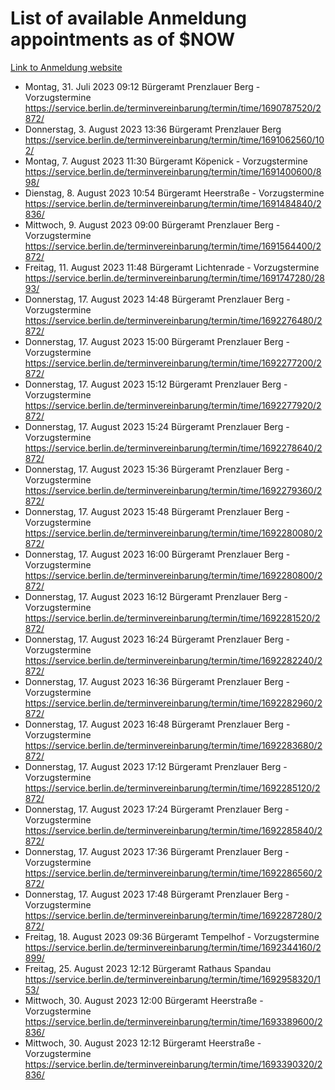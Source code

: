 # List of available Anmeldung appointments as of $NOW
[Link to Anmeldung website](https://service.berlin.de/terminvereinbarung/termin/tag.php?termin=1&anliegen[]=120686&dienstleisterlist=122210,122217,327316,122219,327312,122227,327314,122231,327346,122243,327348,122254,122252,329742,122260,329745,122262,329748,122271,327278,122273,327274,122277,327276,330436,122280,327294,122282,327290,122284,327292,122291,327270,122285,327266,122286,327264,122296,327268,150230,329760,122297,327286,122294,327284,122312,329763,122314,329775,122304,327330,122311,327334,122309,327332,317869,122281,327352,122279,329772,122283,122276,327324,122274,327326,122267,329766,122246,327318,122251,327320,122257,327322,122208,327298,122226,327300&herkunft=http%3A%2F%2Fservice.berlin.de%2Fdienstleistung%2F120686%2F)
- Montag, 31. Juli 2023 09:12 Bürgeramt Prenzlauer Berg - Vorzugstermine https://service.berlin.de/terminvereinbarung/termin/time/1690787520/2872/
- Donnerstag, 3. August 2023 13:36 Bürgeramt Prenzlauer Berg https://service.berlin.de/terminvereinbarung/termin/time/1691062560/102/
- Montag, 7. August 2023 11:30 Bürgeramt Köpenick - Vorzugstermine https://service.berlin.de/terminvereinbarung/termin/time/1691400600/898/
- Dienstag, 8. August 2023 10:54 Bürgeramt Heerstraße - Vorzugstermine https://service.berlin.de/terminvereinbarung/termin/time/1691484840/2836/
- Mittwoch, 9. August 2023 09:00 Bürgeramt Prenzlauer Berg - Vorzugstermine https://service.berlin.de/terminvereinbarung/termin/time/1691564400/2872/
- Freitag, 11. August 2023 11:48 Bürgeramt Lichtenrade - Vorzugstermine https://service.berlin.de/terminvereinbarung/termin/time/1691747280/2893/
- Donnerstag, 17. August 2023 14:48 Bürgeramt Prenzlauer Berg - Vorzugstermine https://service.berlin.de/terminvereinbarung/termin/time/1692276480/2872/
- Donnerstag, 17. August 2023 15:00 Bürgeramt Prenzlauer Berg - Vorzugstermine https://service.berlin.de/terminvereinbarung/termin/time/1692277200/2872/
- Donnerstag, 17. August 2023 15:12 Bürgeramt Prenzlauer Berg - Vorzugstermine https://service.berlin.de/terminvereinbarung/termin/time/1692277920/2872/
- Donnerstag, 17. August 2023 15:24 Bürgeramt Prenzlauer Berg - Vorzugstermine https://service.berlin.de/terminvereinbarung/termin/time/1692278640/2872/
- Donnerstag, 17. August 2023 15:36 Bürgeramt Prenzlauer Berg - Vorzugstermine https://service.berlin.de/terminvereinbarung/termin/time/1692279360/2872/
- Donnerstag, 17. August 2023 15:48 Bürgeramt Prenzlauer Berg - Vorzugstermine https://service.berlin.de/terminvereinbarung/termin/time/1692280080/2872/
- Donnerstag, 17. August 2023 16:00 Bürgeramt Prenzlauer Berg - Vorzugstermine https://service.berlin.de/terminvereinbarung/termin/time/1692280800/2872/
- Donnerstag, 17. August 2023 16:12 Bürgeramt Prenzlauer Berg - Vorzugstermine https://service.berlin.de/terminvereinbarung/termin/time/1692281520/2872/
- Donnerstag, 17. August 2023 16:24 Bürgeramt Prenzlauer Berg - Vorzugstermine https://service.berlin.de/terminvereinbarung/termin/time/1692282240/2872/
- Donnerstag, 17. August 2023 16:36 Bürgeramt Prenzlauer Berg - Vorzugstermine https://service.berlin.de/terminvereinbarung/termin/time/1692282960/2872/
- Donnerstag, 17. August 2023 16:48 Bürgeramt Prenzlauer Berg - Vorzugstermine https://service.berlin.de/terminvereinbarung/termin/time/1692283680/2872/
- Donnerstag, 17. August 2023 17:12 Bürgeramt Prenzlauer Berg - Vorzugstermine https://service.berlin.de/terminvereinbarung/termin/time/1692285120/2872/
- Donnerstag, 17. August 2023 17:24 Bürgeramt Prenzlauer Berg - Vorzugstermine https://service.berlin.de/terminvereinbarung/termin/time/1692285840/2872/
- Donnerstag, 17. August 2023 17:36 Bürgeramt Prenzlauer Berg - Vorzugstermine https://service.berlin.de/terminvereinbarung/termin/time/1692286560/2872/
- Donnerstag, 17. August 2023 17:48 Bürgeramt Prenzlauer Berg - Vorzugstermine https://service.berlin.de/terminvereinbarung/termin/time/1692287280/2872/
- Freitag, 18. August 2023 09:36 Bürgeramt Tempelhof - Vorzugstermine https://service.berlin.de/terminvereinbarung/termin/time/1692344160/2899/
- Freitag, 25. August 2023 12:12 Bürgeramt Rathaus Spandau https://service.berlin.de/terminvereinbarung/termin/time/1692958320/153/
- Mittwoch, 30. August 2023 12:00 Bürgeramt Heerstraße - Vorzugstermine https://service.berlin.de/terminvereinbarung/termin/time/1693389600/2836/
- Mittwoch, 30. August 2023 12:12 Bürgeramt Heerstraße - Vorzugstermine https://service.berlin.de/terminvereinbarung/termin/time/1693390320/2836/

